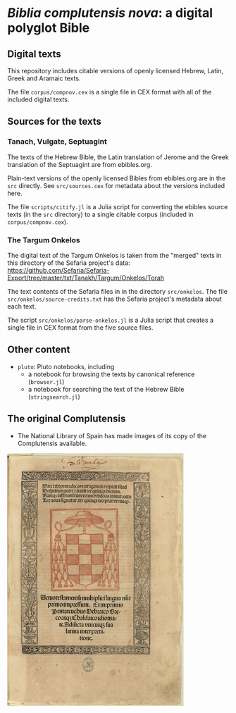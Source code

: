 # *Biblia complutensis nova*: a digital polyglot Bible

## Digital texts


This repository includes citable versions of openly licensed Hebrew, Latin, Greek and Aramaic texts.

The file `corpus/compnov.cex` is a single file in CEX format with all of the included digital texts.

## Sources for the texts

### Tanach, Vulgate, Septuagint

The texts of the Hebrew Bible, the Latin translation of Jerome and the Greek translation of the Septuagint are from ebibles.org.

Plain-text versions of the openly licensed Bibles from ebibles.org are in the `src` directly. See `src/sources.cex` for metadata about the versions included here. 

The file `scripts/citify.jl` is a Julia script for converting the ebibles source texts (in the `src` directory) to a single citable corpus (included in `corpus/compnov.cex`).


### The Targum Onkelos

The digital text of the Targum Onkelos is taken from the "merged" texts in this directory of the Sefaria project's data: 
https://github.com/Sefaria/Sefaria-Export/tree/master/txt/Tanakh/Targum/Onkelos/Torah

The text contents of the Sefaria files in in the directory `src/onkelos`. The file `src/onkelos/source-credits.txt` has the Sefaria project's metadata about each text.

The script `src/onkelos/parse-onkelos.jl` is a Julia script that creates a single file in CEX format from the five source files.

## Other content

- `pluto`: Pluto notebooks, including 
    - a notebook for browsing the texts by canonical reference (`browser.jl`)
    - a notebook for searching the text of the Hebrew Bible (`stringsearch.jl`)


## The original Complutensis


- The National Library of Spain has made images of its copy of the Complutensis available.



![](./complutensis-title-page-small.png)